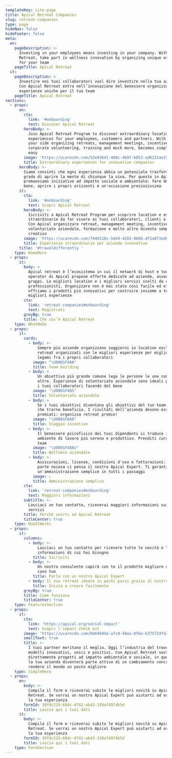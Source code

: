 ```yaml
---
templateKey: site-page
title: Apical Retreat Companies
slug: retreat-companies
type: page
hideNav: false
hideFooter: false
meta:
  en:
    pageDescription: >-
      Investing in your employees means investing in your company. With Apical
      Retreat, take part in wellness innovation by organizing unique experiences
      for your team
    pageTitle: Apical Retreat
  it:
    pageDescription: >
      Investire nei tuoi collaboratori vuol dire investire nella tua azienda.
      Con Apical Retreat entra nell’innovazione del benessere organizzando
      esperienze uniche per il tuo team
    pageTitle: Apical Retreat
sections:
  - props:
      en:
        cta:
          link: '#onboarding'
          text: Discover Apical Retreat
        heroBody: >-
          Join Apical Retreat Program to discover extraordinary locations and
          experiences for your employees, customers and partners. With Apical on
          your side organizing retreats, management meetings, incentives,
          corporate volunteering, training and much more, becomes simple and
          easy
        image: 'https://ucarecdn.com/52e83641-408c-4b97-b853-ad6231ae1504/'
        title: Extraordinary experiences for innovative companies
      heroBody: >-
        Siamo convinti che ogni esperienza abbia un potenziale trasformativo in
        grado di aprire la mente di chiunque la viva. Per questo in Apical
        promuoviamo iniziative ad impatto sociale e ambientale: fare del bene fa
        bene, aprire i propri orizzonti è un'occasione preziosissima
      it:
        cta:
          link: '#onboarding'
          text: Scopri Apical Retreat
        heroBody: >-
          Iscriviti a Apical Retreat Program per scoprire location e esperienze
          straordinarie da far vivere ai tuoi collaboratori, clienti e partners.
          Con Apical organizzare retreat, management meeting, incentive,
          volontariato aziendale, formazione e molto altro diventa semplice e
          creativo
        image: 'https://ucarecdn.com/744d118c-5de9-4283-8666-df1a8f1ed8d8/'
        title: Esperienze straordinarie per aziende innovative
      title: '#traveldifferently '
    type: HomeHero
  - props:
      it:
        body: >
          Apical retreat è l’ecosistema in cui il network di host e tour
          operator di Apical propone offerte dedicate ad aziende, associazioni e
          gruppi. Le migliori location e i migliori servizi scelti da un team di
          professionisti. Organizzare non è mai stato così facile ed efficace:
          offriamo i prodotti più innovativi per costruire insieme a te le
          migliori esperienze
        cta:
          link: 'retreat-companies#onboarding'
          text: Registrati
        greyBg: true
        title: Che cos’è Apical Retreat
    type: WhatWeDo
  - props:
      it:
        cards:
          - body: >-
              Sempre più aziende organizzano soggiorni in location esclusive in
              retreat organizzati con le migliori esperienze per migliorare i
              legami fra i propri collaboratori
            image: "\U0001F4AA"
            title: Team building
          - body: >
              Un obiettivo più grande comune lega le persone le une con le
              altre. Esperienze di volontariato aziendale sono ideali per unire
              i tuoi collaboratori facendo del bene
            image: "\U0001F495"
            title: Volontariato aziendale
          - body: >
              Se i tuoi obiettivi diventano gli obiettivi del tuo team non puoi
              che trarne beneficio. I risultati dell’azienda devono essere
              premiati: organizza retreat premio! 
            image: "\U0001F680"
            title: Viaggio incentive
          - body: >-
              Il benessere psicofisico dei tuoi dipendenti si traduce in un
              ambiente di lavoro più sereno e produttivo. Prenditi cura del tuo
              team
            image: "\U0001F486‍♀️"
            title: Wellness aziendale
          - body: >-
              Assicurazioni, licenze, condizioni d'uso e fatturazioni: alla
              parte noiosa ci pensa il nostro Apical Expert. Ti garantiamo
              un'amministrazione semplice in tutti i passaggi
            image: ✏
            title: Amministrazione semplice
        cta:
          link: 'retreat-companies#onboarding'
          text: Maggiori informazioni
        subtitle: >-
          Lasciaci un tuo contatto, riceverai maggiori informazioni sui nostri
          servizi
        title: Perché unirti ad Apical Retreat
        titleCenter: true
    type: HowItWorks
  - props:
      it:
        columns:
          - body: >-
              Lasciaci un tuo contatto per ricevere tutte le novità e le
              informazioni di cui hai bisogno
            title: Iscriviti
          - body: >-
              Un nostro consulente capirà con te il prodotto migliore che fa al
              caso tuo
            title: Parla con un nostro Apical Expert
          - body: Il tuo retreat ideale in pochi passi grazie al nostro supporto
            title: Inizia a creare facilmente
        greyBg: true
        title: Come funziona
        titleCenter: true
    type: FeaturesSection
  - props:
      it:
        cta:
          link: 'https://apical.org/social-impact'
          text: Scopri l'impact check out
        image: 'https://ucarecdn.com/bb699dde-a7c0-49ea-8f6e-6375724fd229/'
        smallText: true
        title: >-
          I tuoi partner meritano il meglio. Oggi l’industria del travel offre
          modelli innovativi, unici e positivi. Con Apical Retreat sostieni
          direttamente progetti ad impatto ambientale e sociale, in questo modo
          la tua azienda diventerà parte attiva di un cambiamento concreto per
          rendere il mondo un posto migliore
    type: SimpleHero
  - props:
      en:
        body: >-
          Compila il form e riceverai subito le migliori novità su Apical
          Retreat. Se vorrai un nostro Apical Expert può aiutarti ad organizzare
          la tua esperienza
        formId: 30fdc225-68dc-4742-ab43-339af4974b5d
        title: Lascia qui i tuoi dati
      it:
        body: >-
          Compila il form e riceverai subito le migliori novità su Apical
          Retreat. Se vorrai un nostro Apical Expert può aiutarti ad organizzare
          la tua esperienza
        formId: 30fdc225-68dc-4742-ab43-339af4974b5d
        title: Lascia qui i tuoi dati
    type: FormSection
---
```


